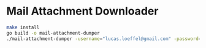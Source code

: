 # Mail Attachment Downloader

```bash
make install
go build -o mail-attachment-dumper
./mail-attachment-dumper -username="lucas.loeffel@gmail.com" -password="eoppezuwhutdhxpb" -server="imap.gmail.com" -port="993"
```
